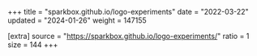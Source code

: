 +++
title = "sparkbox.github.io/logo-experiments"
date = "2022-03-22"
updated = "2024-01-26"
weight = 147155

[extra]
source = "https://sparkbox.github.io/logo-experiments/"
ratio = 1
size = 144
+++
